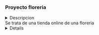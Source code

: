 ### Proyecto floreria
<details>
<summary>Descripcion</summery> <br>
Se trata de una tienda online de una floreria 
<details>

<br>

<details>
<summary> Tecnologias</summary> <br>
HTML <br>
CSS <br>
JavaScript <br>
Git/ github <br>
<Details>

<br>

<img src="img/Mi proyecto floreria.png">